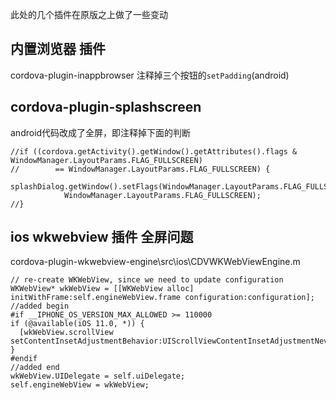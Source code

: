 ﻿此处的几个插件在原版之上做了一些变动


## 内置浏览器 插件
cordova-plugin-inappbrowser
注释掉三个按钮的`setPadding`(android)


## cordova-plugin-splashscreen
android代码改成了全屏，即注释掉下面的判断
```
//if ((cordova.getActivity().getWindow().getAttributes().flags & WindowManager.LayoutParams.FLAG_FULLSCREEN)
//        == WindowManager.LayoutParams.FLAG_FULLSCREEN) {
    splashDialog.getWindow().setFlags(WindowManager.LayoutParams.FLAG_FULLSCREEN,
            WindowManager.LayoutParams.FLAG_FULLSCREEN);
//}
```


## ios wkwebview 插件 全屏问题
cordova-plugin-wkwebview-engine\src\ios\CDVWKWebViewEngine.m  
```
// re-create WKWebView, since we need to update configuration
WKWebView* wkWebView = [[WKWebView alloc] initWithFrame:self.engineWebView.frame configuration:configuration];
//added begin
#if __IPHONE_OS_VERSION_MAX_ALLOWED >= 110000
if (@available(iOS 11.0, *)) {
  [wkWebView.scrollView setContentInsetAdjustmentBehavior:UIScrollViewContentInsetAdjustmentNever];
}
#endif
//added end
wkWebView.UIDelegate = self.uiDelegate;
self.engineWebView = wkWebView;
```

